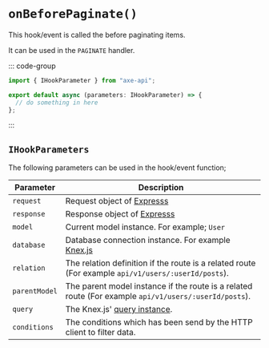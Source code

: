 # `onBeforePaginate()`

This hook/event is called the before paginating items.

It can be used in the `PAGINATE` handler.

::: code-group

```ts [app/v1/Hooks/User/onBeforePaginate.ts]
import { IHookParameter } from "axe-api";

export default async (parameters: IHookParameter) => {
  // do something in here
};
```

:::

## `IHookParameters`

The following parameters can be used in the hook/event function;

| Parameter     | Description                                                                                                                             |
| ------------- | --------------------------------------------------------------------------------------------------------------------------------------- |
| `request`     | Request object of <a href="https://expressjs.com/en/4x/api.html#req" target="_blank" rel="noreferrer">Expresss</a>                      |
| `response`    | Response object of <a href="https://expressjs.com/en/4x/api.html#res" target="_blank" rel="noreferrer">Expresss</a>                     |
| `model`       | Current model instance. For example; `User`                                                                                             |
| `database`    | Database connection instance. For example <a href="http://knexjs.org/#Installation-client" target="_blank" rel="noreferrer">Knex.js</a> |
| `relation`    | The relation definition if the route is a related route (For example `api/v1/users/:userId/posts`).                                     |
| `parentModel` | The parent model instance if the route is a related route (For example `api/v1/users/:userId/posts`).                                   |
| `query`       | The Knex.js' <a href="http://knexjs.org/#Builder-wheres" target="_blank" rel="noreferrer">query instance</a>.                           |
| `conditions`  | The conditions which has been send by the HTTP client to filter data.                                                                   |
